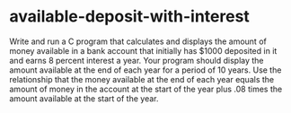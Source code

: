 # available-deposit-with-interest
Write and run a C program that calculates and displays the amount of money available in a bank account that initially has $1000 deposited in it and earns 8 percent interest a year. Your program should display the amount available at the end of each year for a period of 10 years. Use the relationship that the money available at the end of each year equals the amount of money in the account at the start of the year plus .08 times the amount available at the start of the year.
